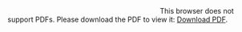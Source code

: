<object data="https://kimsa.ec/Catalogos/Catalogo_KIMSA_Nov.pdf" type="application/pdf" width="700px" height="800px">
    <embed src="https://kimsa.ec/Catalogos/Catalogo_KIMSA_Nov.pdf">
        This browser does not support PDFs. Please download the PDF to view it: <a href="https://kimsa.ec/Catalogos/Catalogo_KIMSA_Nov.pdf">Download PDF</a>.</p>
    </embed>
</object>

